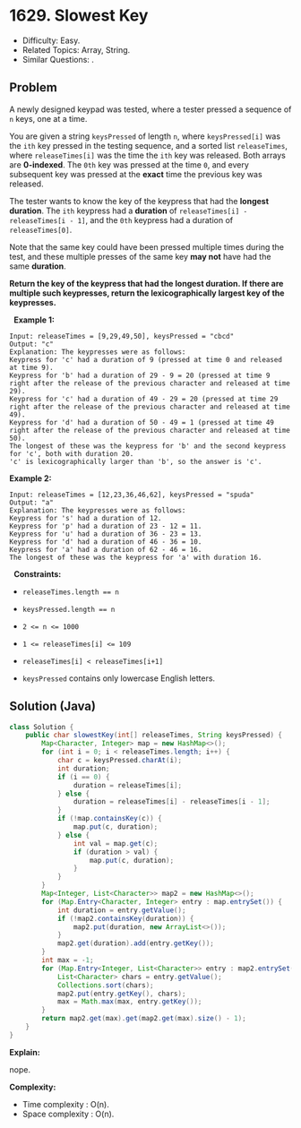 # 1629. Slowest Key

- Difficulty: Easy.
- Related Topics: Array, String.
- Similar Questions: .

## Problem

A newly designed keypad was tested, where a tester pressed a sequence of ```n``` keys, one at a time.

You are given a string ```keysPressed``` of length ```n```, where ```keysPressed[i]``` was the ```ith``` key pressed in the testing sequence, and a sorted list ```releaseTimes```, where ```releaseTimes[i]``` was the time the ```ith``` key was released. Both arrays are **0-indexed**. The ```0th``` key was pressed at the time ```0```, and every subsequent key was pressed at the **exact** time the previous key was released.

The tester wants to know the key of the keypress that had the **longest duration**. The ```ith``` keypress had a **duration** of ```releaseTimes[i] - releaseTimes[i - 1]```, and the ```0th``` keypress had a duration of ```releaseTimes[0]```.

Note that the same key could have been pressed multiple times during the test, and these multiple presses of the same key **may not** have had the same **duration**.

**Return the key of the keypress that had the **longest duration**. If there are multiple such keypresses, return the lexicographically largest key of the keypresses.**

 
**Example 1:**

```
Input: releaseTimes = [9,29,49,50], keysPressed = "cbcd"
Output: "c"
Explanation: The keypresses were as follows:
Keypress for 'c' had a duration of 9 (pressed at time 0 and released at time 9).
Keypress for 'b' had a duration of 29 - 9 = 20 (pressed at time 9 right after the release of the previous character and released at time 29).
Keypress for 'c' had a duration of 49 - 29 = 20 (pressed at time 29 right after the release of the previous character and released at time 49).
Keypress for 'd' had a duration of 50 - 49 = 1 (pressed at time 49 right after the release of the previous character and released at time 50).
The longest of these was the keypress for 'b' and the second keypress for 'c', both with duration 20.
'c' is lexicographically larger than 'b', so the answer is 'c'.
```

**Example 2:**

```
Input: releaseTimes = [12,23,36,46,62], keysPressed = "spuda"
Output: "a"
Explanation: The keypresses were as follows:
Keypress for 's' had a duration of 12.
Keypress for 'p' had a duration of 23 - 12 = 11.
Keypress for 'u' had a duration of 36 - 23 = 13.
Keypress for 'd' had a duration of 46 - 36 = 10.
Keypress for 'a' had a duration of 62 - 46 = 16.
The longest of these was the keypress for 'a' with duration 16.
```

 
**Constraints:**


	
- ```releaseTimes.length == n```
	
- ```keysPressed.length == n```
	
- ```2 <= n <= 1000```
	
- ```1 <= releaseTimes[i] <= 109```
	
- ```releaseTimes[i] < releaseTimes[i+1]```
	
- ```keysPressed``` contains only lowercase English letters.



## Solution (Java)

```java
class Solution {
    public char slowestKey(int[] releaseTimes, String keysPressed) {
        Map<Character, Integer> map = new HashMap<>();
        for (int i = 0; i < releaseTimes.length; i++) {
            char c = keysPressed.charAt(i);
            int duration;
            if (i == 0) {
                duration = releaseTimes[i];
            } else {
                duration = releaseTimes[i] - releaseTimes[i - 1];
            }
            if (!map.containsKey(c)) {
                map.put(c, duration);
            } else {
                int val = map.get(c);
                if (duration > val) {
                    map.put(c, duration);
                }
            }
        }
        Map<Integer, List<Character>> map2 = new HashMap<>();
        for (Map.Entry<Character, Integer> entry : map.entrySet()) {
            int duration = entry.getValue();
            if (!map2.containsKey(duration)) {
                map2.put(duration, new ArrayList<>());
            }
            map2.get(duration).add(entry.getKey());
        }
        int max = -1;
        for (Map.Entry<Integer, List<Character>> entry : map2.entrySet()) {
            List<Character> chars = entry.getValue();
            Collections.sort(chars);
            map2.put(entry.getKey(), chars);
            max = Math.max(max, entry.getKey());
        }
        return map2.get(max).get(map2.get(max).size() - 1);
    }
}
```

**Explain:**

nope.

**Complexity:**

* Time complexity : O(n).
* Space complexity : O(n).
